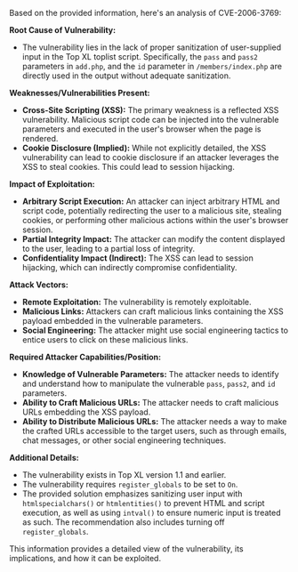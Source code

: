Based on the provided information, here's an analysis of CVE-2006-3769:

**Root Cause of Vulnerability:**

*   The vulnerability lies in the lack of proper sanitization of user-supplied input in the Top XL toplist script. Specifically, the `pass` and `pass2` parameters in `add.php`, and the `id` parameter in `/members/index.php` are directly used in the output without adequate sanitization.

**Weaknesses/Vulnerabilities Present:**

*   **Cross-Site Scripting (XSS):** The primary weakness is a reflected XSS vulnerability. Malicious script code can be injected into the vulnerable parameters and executed in the user's browser when the page is rendered.
*   **Cookie Disclosure (Implied):** While not explicitly detailed, the XSS vulnerability can lead to cookie disclosure if an attacker leverages the XSS to steal cookies. This could lead to session hijacking.

**Impact of Exploitation:**

*   **Arbitrary Script Execution:** An attacker can inject arbitrary HTML and script code, potentially redirecting the user to a malicious site, stealing cookies, or performing other malicious actions within the user's browser session.
*   **Partial Integrity Impact:** The attacker can modify the content displayed to the user, leading to a partial loss of integrity.
*   **Confidentiality Impact (Indirect):** The XSS can lead to session hijacking, which can indirectly compromise confidentiality.

**Attack Vectors:**

*   **Remote Exploitation:** The vulnerability is remotely exploitable.
*   **Malicious Links:** Attackers can craft malicious links containing the XSS payload embedded in the vulnerable parameters.
*   **Social Engineering:** The attacker might use social engineering tactics to entice users to click on these malicious links.

**Required Attacker Capabilities/Position:**

*   **Knowledge of Vulnerable Parameters:** The attacker needs to identify and understand how to manipulate the vulnerable `pass`, `pass2`, and `id` parameters.
*   **Ability to Craft Malicious URLs:** The attacker needs to craft malicious URLs embedding the XSS payload.
*   **Ability to Distribute Malicious URLs:** The attacker needs a way to make the crafted URLs accessible to the target users, such as through emails, chat messages, or other social engineering techniques.

**Additional Details:**

*   The vulnerability exists in Top XL version 1.1 and earlier.
*   The vulnerability requires `register_globals` to be set to `On`.
*   The provided solution emphasizes sanitizing user input with `htmlspecialchars()` or `htmlentities()` to prevent HTML and script execution, as well as using `intval()` to ensure numeric input is treated as such. The recommendation also includes turning off `register_globals`.

This information provides a detailed view of the vulnerability, its implications, and how it can be exploited.